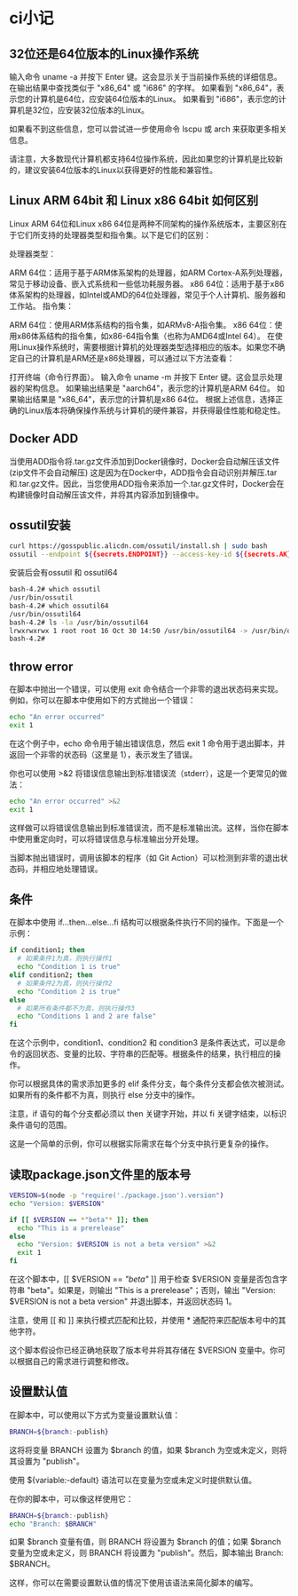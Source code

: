 # ci小记

## 32位还是64位版本的Linux操作系统
输入命令 uname -a 并按下 Enter 键。这会显示关于当前操作系统的详细信息。
在输出结果中查找类似于 "x86_64" 或 "i686" 的字样。
如果看到 "x86_64"，表示您的计算机是64位，应安装64位版本的Linux。
如果看到 "i686"，表示您的计算机是32位，应安装32位版本的Linux。

如果看不到这些信息，您可以尝试进一步使用命令 lscpu 或 arch 来获取更多相关信息。

请注意，大多数现代计算机都支持64位操作系统，因此如果您的计算机是比较新的，建议安装64位版本的Linux以获得更好的性能和兼容性。

## Linux ARM 64bit 和 Linux x86 64bit 如何区别
Linux ARM 64位和Linux x86 64位是两种不同架构的操作系统版本，主要区别在于它们所支持的处理器类型和指令集。以下是它们的区别：

处理器类型：

ARM 64位：适用于基于ARM体系架构的处理器，如ARM Cortex-A系列处理器，常见于移动设备、嵌入式系统和一些低功耗服务器。
x86 64位：适用于基于x86体系架构的处理器，如Intel或AMD的64位处理器，常见于个人计算机、服务器和工作站。
指令集：

ARM 64位：使用ARM体系结构的指令集，如ARMv8-A指令集。
x86 64位：使用x86体系结构的指令集，如x86-64指令集（也称为AMD64或Intel 64）。
在使用Linux操作系统时，需要根据计算机的处理器类型选择相应的版本。如果您不确定自己的计算机是ARM还是x86处理器，可以通过以下方法查看：

打开终端（命令行界面）。
输入命令 uname -m 并按下 Enter 键。这会显示处理器的架构信息。
如果输出结果是 "aarch64"，表示您的计算机是ARM 64位。
如果输出结果是 "x86_64"，表示您的计算机是x86 64位。
根据上述信息，选择正确的Linux版本将确保操作系统与计算机的硬件兼容，并获得最佳性能和稳定性。

## Docker ADD
当使用ADD指令将.tar.gz文件添加到Docker镜像时，Docker会自动解压该文件 (zip文件不会自动解压)
这是因为在Docker中，ADD指令会自动识别并解压.tar和.tar.gz文件。因此，当您使用ADD指令来添加一个.tar.gz文件时，Docker会在构建镜像时自动解压该文件，并将其内容添加到镜像中。

## ossutil安装
```bash
curl https://gosspublic.alicdn.com/ossutil/install.sh | sudo bash
ossutil --endpoint ${{secrets.ENDPOINT}} --access-key-id ${{secrets.AK}} --access-key-secret ${{secrets.SK}} cp file.txt oss://${{secrets.BUCKET_NAME}}/bin/s/
```
安装后会有ossutil 和 ossutil64
```bash
bash-4.2# which ossutil
/usr/bin/ossutil
bash-4.2# which ossutil64
/usr/bin/ossutil64
bash-4.2# ls -la /usr/bin/ossutil64
lrwxrwxrwx 1 root root 16 Oct 30 14:50 /usr/bin/ossutil64 -> /usr/bin/ossutil
bash-4.2# 
```

## throw error
在脚本中抛出一个错误，可以使用 exit 命令结合一个非零的退出状态码来实现。例如，你可以在脚本中使用如下的方式抛出一个错误：
```bash
echo "An error occurred"
exit 1
```

在这个例子中，echo 命令用于输出错误信息，然后 exit 1 命令用于退出脚本，并返回一个非零的状态码（这里是 1），表示发生了错误。

你也可以使用 >&2 将错误信息输出到标准错误流（stderr），这是一个更常见的做法：
```bash
echo "An error occurred" >&2
exit 1
```
这样做可以将错误信息输出到标准错误流，而不是标准输出流。这样，当你在脚本中使用重定向时，可以将错误信息与标准输出分开处理。

当脚本抛出错误时，调用该脚本的程序（如 Git Action）可以检测到非零的退出状态码，并相应地处理错误。

## 条件
在脚本中使用 if...then...else...fi 结构可以根据条件执行不同的操作。下面是一个示例：

```bash
if condition1; then
  # 如果条件1为真，则执行操作1
  echo "Condition 1 is true"
elif condition2; then
  # 如果条件2为真，则执行操作2
  echo "Condition 2 is true"
else
  # 如果所有条件都不为真，则执行操作3
  echo "Conditions 1 and 2 are false"
fi
```

在这个示例中，condition1、condition2 和 condition3 是条件表达式，可以是命令的返回状态、变量的比较、字符串的匹配等。根据条件的结果，执行相应的操作。

你可以根据具体的需求添加更多的 elif 条件分支，每个条件分支都会依次被测试。如果所有的条件都不为真，则执行 else 分支中的操作。

注意，if 语句的每个分支都必须以 then 关键字开始，并以 fi 关键字结束，以标识条件语句的范围。

这是一个简单的示例，你可以根据实际需求在每个分支中执行更复杂的操作。

## 读取package.json文件里的版本号

```bash
VERSION=$(node -p "require('./package.json').version")
echo "Version: $VERSION"

if [[ $VERSION == *"beta"* ]]; then
  echo "This is a prerelease"
else
  echo "Version: $VERSION is not a beta version" >&2
  exit 1
fi

```
在这个脚本中，[[ $VERSION == *"beta"* ]] 用于检查 $VERSION 变量是否包含字符串 "beta"。如果是，则输出 "This is a prerelease"；否则，输出 "Version: $VERSION is not a beta version" 并退出脚本，并返回状态码 1。

注意，使用 [[ 和 ]] 来执行模式匹配和比较，并使用 * 通配符来匹配版本号中的其他字符。

这个脚本假设你已经正确地获取了版本号并将其存储在 $VERSION 变量中。你可以根据自己的需求进行调整和修改。

## 设置默认值

在脚本中，可以使用以下方式为变量设置默认值：
```bash
BRANCH=${branch:-publish}
```
这将将变量 BRANCH 设置为 $branch 的值，如果 $branch 为空或未定义，则将其设置为 "publish"。

使用 ${variable:-default} 语法可以在变量为空或未定义时提供默认值。

在你的脚本中，可以像这样使用它：
```bash
BRANCH=${branch:-publish}
echo "Branch: $BRANCH"
```
如果 $branch 变量有值，则 BRANCH 将设置为 $branch 的值；如果 $branch 变量为空或未定义，则 BRANCH 将设置为 "publish"。然后，脚本输出 Branch: $BRANCH。

这样，你可以在需要设置默认值的情况下使用该语法来简化脚本的编写。